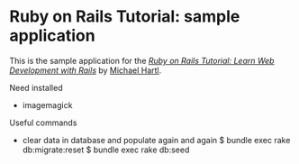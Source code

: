 # Ruby on Rails Tutorial: sample application

This is the sample application for the
[*Ruby on Rails Tutorial:
Learn Web Development with Rails*](http://www.railstutorial.org/)
by [Michael Hartl](http://www.michaelhartl.com/).

Need installed
- imagemagick

Useful commands
- clear data in database and populate again and again
$ bundle exec rake db:migrate:reset
$ bundle exec rake db:seed
